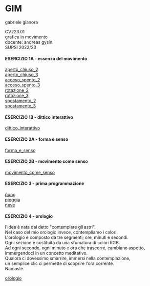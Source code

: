# GIM


gabriele gianora   

CV223.01   
grafica in movimento   
docente: andreas gysin   
SUPSI 2022/23   

#### ESERCIZIO 1A - essenza del movimento  
[aperto_chiuso_2](https://gabgian.github.io/GIM/Esercizio_1A/aperto-chiuso_2.html)  
[aperto_chiuso_3](https://gabgian.github.io/GIM/Esercizio_1A/aperto-chiuso_3.html)  
[acceso_spento_2](https://gabgian.github.io/GIM/Esercizio_1A/acceso_spento_2.html)  
[acceso_spento_3](https://gabgian.github.io/GIM/Esercizio_1A/acceso_spento_3.html)  
[rotazione_2](https://gabgian.github.io/GIM/Esercizio_1A/rotazione_2.html)  
[rotazione_3](https://gabgian.github.io/GIM/Esercizio_1A/rotazione_3.html)  
[spostamento_2](https://gabgian.github.io/GIM/Esercizio_1A/spostamento_2.html)  
[spostamento_3](https://gabgian.github.io/GIM/Esercizio_1A/spostamento_3.html)  

#### ESERCIZIO 1B - dittico interattivo  
[dittico_interattivo](https://gabgian.github.io/GIM/Esercizio_1B/indexD.html)  

#### ESERCIZIO 2A - forma e senso  
[forma_e_senso](https://gabgian.github.io/GIM/Esercizio_2A/index.html)  

#### ESERCIZIO 2B - movimento come senso  
[movimento_come_senso](https://gabgian.github.io/GIM/Esercizio_2B/index.html)  

#### ESERCIZIO 3 - prima programmazione  
[pong](https://gabgian.github.io/GIM/Esercizio_3_pong)  
[pioggia](https://gabgian.github.io/GIM/Esercizio_3_pioggia)  
[neve](https://gabgian.github.io/GIM/Esercizio_3_neve)  

#### ESERCIZIO 4 - orologio  
l'idea è nata dal detto "contemplare gli astri".   
Nel caso del mio orologio invece, contempliamo i colori.   
L'orologio è composto da tre segmenti; ore, minuti e secondi.   
Ogni sezione è costituita da una sfumatura di colori RGB.   
Ad ogni secondo, ogni minuto e ora che trascorre, cambiano aspetto,   
immergendoci in un concetto meditativo.  
Qualora ci dovessimo smarrire, immersi nella contemplazione,   
un semplice clic ci permette di scoprire l'ora corrente.   
Namasté.   

[orologio](https://gabgian.github.io/GIM/Esercizio_4_orologio)   
